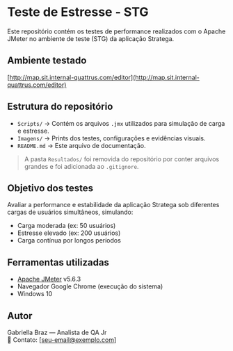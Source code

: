 # Teste de Estresse - STG

Este repositório contém os testes de performance realizados com o Apache JMeter no ambiente de teste (STG) da aplicação Stratega.

## Ambiente testado

[http://map.sit.internal-quattrus.com/editor](http://map.sit.internal-quattrus.com/editor)

## Estrutura do repositório

- `Scripts/` → Contém os arquivos `.jmx` utilizados para simulação de carga e estresse.
- `Imagens/` → Prints dos testes, configurações e evidências visuais.
- `README.md` → Este arquivo de documentação.

> A pasta `Resultados/` foi removida do repositório por conter arquivos grandes e foi adicionada ao `.gitignore`.

## Objetivo dos testes

Avaliar a performance e estabilidade da aplicação Stratega sob diferentes cargas de usuários simultâneos, simulando:

- Carga moderada (ex: 50 usuários)
- Estresse elevado (ex: 200 usuários)
- Carga contínua por longos períodos

## Ferramentas utilizadas

- [Apache JMeter](https://jmeter.apache.org/) v5.6.3
- Navegador Google Chrome (execução do sistema)
- Windows 10

## Autor

Gabriella Braz — Analista de QA Jr  
📧 Contato: [seu-email@exemplo.com]
